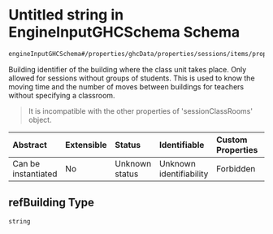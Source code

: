 # Untitled string in EngineInputGHCSchema Schema

```txt
engineInputGHCSchema#/properties/ghcData/properties/sessions/items/properties/sessionClassRooms/properties/refBuilding
```

Building identifier of the building where the class unit takes place. Only allowed for sessions without groups of students. This is used to know the moving time and the number of moves between buildings for teachers without specifying a classroom.

> It is incompatible with the other properties of 'sessionClassRooms' object.

| Abstract            | Extensible | Status         | Identifiable            | Custom Properties | Additional Properties | Access Restrictions | Defined In                                                        |
| :------------------ | :--------- | :------------- | :---------------------- | :---------------- | :-------------------- | :------------------ | :---------------------------------------------------------------- |
| Can be instantiated | No         | Unknown status | Unknown identifiability | Forbidden         | Allowed               | none                | [ghc.schema.json*](../out/ghc.schema.json "open original schema") |

## refBuilding Type

`string`
